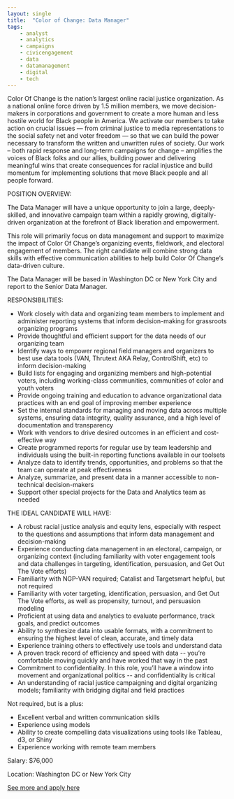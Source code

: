 ```yaml
---
layout: single
title:  "Color of Change: Data Manager"
tags: 
    - analyst
    - analytics
    - campaigns
    - civicengagement
    - data
    - datamanagement
    - digital
    - tech
---
```

Color Of Change is the nation’s largest online racial justice organization. As a national online force driven by 1.5 million members, we move decision-makers in corporations and government to create a more human and less hostile world for Black people in America. We activate our members to take action on crucial issues — from criminal justice to media representations to the social safety net and voter freedom — so that we can build the power necessary to transform the written and unwritten rules of society. Our work – both rapid response and long-term campaigns for change – amplifies the voices of Black folks and our allies, building power and delivering meaningful wins that create consequences for racial injustice and build momentum for implementing solutions that move Black people and all people forward.

POSITION OVERVIEW:

The Data Manager will have a unique opportunity to join a large, deeply-skilled, and innovative campaign team within a rapidly growing, digitally-driven organization at the forefront of Black liberation and empowerment.

This role will primarily focus on data management and support to maximize the impact of Color Of Change’s organizing events, fieldwork, and electoral engagement of members. The right candidate will combine strong data skills with effective communication abilities to help build Color Of Change’s data-driven culture.

The Data Manager will be based in Washington DC or New York City and report to the Senior Data Manager.

RESPONSIBILITIES:
* Work closely with data and organizing team members to implement and administer reporting systems that inform decision-making for grassroots organizing programs
* Provide thoughtful and efficient support for the data needs of our organizing team
* Identify ways to empower regional field managers and organizers to best use data tools (VAN, Thrutext AKA Relay, ControlShift, etc) to inform decision-making
* Build lists for engaging and organizing members and high-potential voters, including working-class communities, communities of color and youth voters
* Provide ongoing training and education to advance organizational data practices with an end goal of improving member experience 
* Set the internal standards for managing and moving data across multiple systems, ensuring data integrity, quality assurance, and a high level of documentation and transparency 
* Work with vendors to drive desired outcomes in an efficient and cost-effective way
* Create programmed reports for regular use by team leadership and individuals using the built-in reporting functions available in our toolsets
* Analyze data to identify trends, opportunities, and problems so that the team can operate at peak effectiveness
* Analyze, summarize, and present data in a manner accessible to non-technical decision-makers
* Support other special projects for the Data and Analytics team as needed

THE IDEAL CANDIDATE WILL HAVE:
* A robust racial justice analysis and equity lens, especially with respect to the questions and assumptions that inform data management and decision-making
* Experience conducting data management in an electoral, campaign, or organizing context (including familiarity with voter engagement tools and data challenges in targeting, identification, persuasion, and Get Out The Vote efforts)
* Familiarity with NGP-VAN required; Catalist and Targetsmart helpful, but not required
* Familiarity with voter targeting, identification, persuasion, and Get Out The Vote efforts, as well as propensity, turnout, and persuasion modeling
* Proficient at using data and analytics to evaluate performance, track goals, and predict outcomes
* Ability to synthesize data into usable formats, with a commitment to ensuring the highest level of clean, accurate, and timely data
* Experience training others to effectively use tools and understand data
* A proven track record of efficiency and speed with data -- you’re comfortable moving quickly and have worked that way in the past
* Commitment to confidentiality. In this role, you’ll have a window into movement and organizational politics -- and confidentiality is critical
* An understanding of racial justice campaigning and digital organizing models; familiarity with bridging digital and field practices

Not required, but is a plus:
* Excellent verbal and written communication skills
* Experience using models
* Ability to create compelling data visualizations using tools like Tableau, d3, or Shiny
* Experience working with remote team members

Salary: $76,000

Location: Washington DC or New York City


[See more and apply here](https://votingwhileblack.com/jobs/#op-399126-data-manager)
